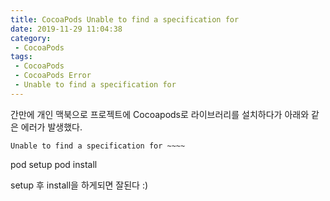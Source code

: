 ```yaml
---
title: CocoaPods Unable to find a specification for
date: 2019-11-29 11:04:38
category:
 - CocoaPods
tags:
 - CocoaPods
 - CocoaPods Error
 - Unable to find a specification for
---
```


간만에 개인 맥북으로 프로젝트에 Cocoapods로 라이브러리를 설치하다가 아래와 같은 에러가 발생했다. 
```
Unable to find a specification for ~~~~
```

pod setup
pod install

setup 후 install을 하게되면 잘된다 :)
